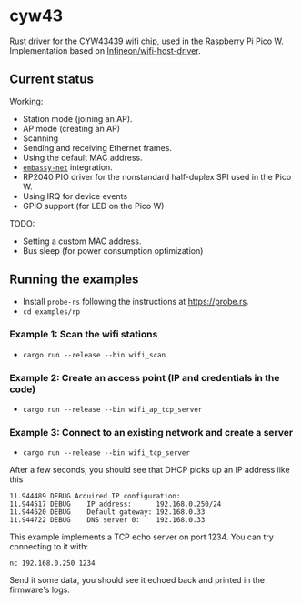 # cyw43

Rust driver for the CYW43439 wifi chip, used in the Raspberry Pi Pico W. Implementation based on [Infineon/wifi-host-driver](https://github.com/Infineon/wifi-host-driver).

## Current status

Working:

- Station mode (joining an AP).
- AP mode (creating an AP)
- Scanning
- Sending and receiving Ethernet frames.
- Using the default MAC address.
- [`embassy-net`](https://embassy.dev) integration.
- RP2040 PIO driver for the nonstandard half-duplex SPI used in the Pico W.
- Using IRQ for device events
- GPIO support (for LED on the Pico W)

TODO:

- Setting a custom MAC address.
- Bus sleep (for power consumption optimization)

## Running the examples

- Install `probe-rs` following the instructions at <https://probe.rs>.
- `cd examples/rp`
### Example 1: Scan the wifi stations
- `cargo run --release --bin wifi_scan`
### Example 2: Create an access point (IP and credentials in the code)
- `cargo run --release --bin wifi_ap_tcp_server`
### Example 3: Connect to an existing network and create a server
- `cargo run --release --bin wifi_tcp_server`

After a few seconds, you should see that DHCP picks up an IP address like this
```
11.944489 DEBUG Acquired IP configuration:
11.944517 DEBUG    IP address:      192.168.0.250/24
11.944620 DEBUG    Default gateway: 192.168.0.33
11.944722 DEBUG    DNS server 0:    192.168.0.33
```
This example implements a TCP echo server on port 1234. You can try connecting to it with:
```
nc 192.168.0.250 1234
```
Send it some data, you should see it echoed back and printed in the firmware's logs.

